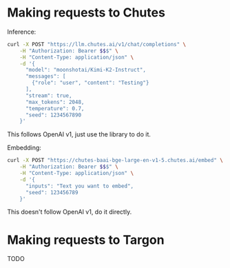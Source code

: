 # Making requests to Chutes

Inference:

```bash
curl -X POST "https://llm.chutes.ai/v1/chat/completions" \
    -H "Authorization: Bearer $$$" \
    -H "Content-Type: application/json" \
    -d '{
      "model": "moonshotai/Kimi-K2-Instruct",
      "messages": [
        {"role": "user", "content": "Testing"}
      ],
      "stream": true,
      "max_tokens": 2048,
      "temperature": 0.7,
      "seed": 1234567890
    }'
```

This follows OpenAI v1, just use the library to do it.

Embedding:

```bash
curl -X POST "https://chutes-baai-bge-large-en-v1-5.chutes.ai/embed" \
    -H "Authorization: Bearer $$$" \
    -H "Content-Type: application/json" \
    -d '{
      "inputs": "Text you want to embed",
      "seed": 123456789
    }'
```

This doesn't follow OpenAI v1, do it directly.

# Making requests to Targon

TODO